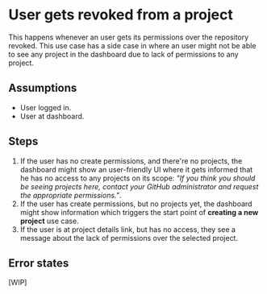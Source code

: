 # User gets revoked from a project #

This happens whenever an user gets its permissions over the repository revoked. This use case has a side case in where an user might not be able to see any project in the dashboard due to lack of permissions to any project.

## Assumptions ##

- User logged in.
- User at dashboard.

## Steps ##

1. If the user has no create permissions, and there're no projects, the dashboard might show an user-friendly UI where it gets informed that he has no access to any projects on its scope: _"If you think you should be seeing projects here, contact your GitHub administrator and request the appropriate permissions."_.
2. If the user has create permissions, but no projects yet, the dashboard might show information which triggers the start point of **creating a new project** use case.
3. If the user is at project details link, but has no access, they see a message about the lack of permissions over the selected project.

## Error states ##

[WIP]
